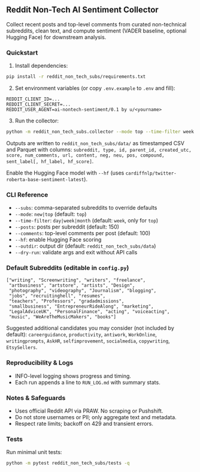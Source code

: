 ## Reddit Non-Tech AI Sentiment Collector

Collect recent posts and top-level comments from curated non-technical subreddits, clean text, and compute sentiment (VADER baseline, optional Hugging Face) for downstream analysis.

### Quickstart

1) Install dependencies:

```bash
pip install -r reddit_non_tech_subs/requirements.txt
```

2) Set environment variables (or copy `.env.example` to `.env` and fill):

```
REDDIT_CLIENT_ID=...
REDDIT_CLIENT_SECRET=...
REDDIT_USER_AGENT=ai-nontech-sentiment/0.1 by u/<yourname>
```

3) Run the collector:

```bash
python -m reddit_non_tech_subs.collector --mode top --time-filter week --posts 100 --comments 80
```

Outputs are written to `reddit_non_tech_subs/data/` as timestamped CSV and Parquet with columns:
`subreddit, type, id, parent_id, created_utc, score, num_comments, url, content, neg, neu, pos, compound, sent_label[, hf_label, hf_score]`.

Enable the Hugging Face model with `--hf` (uses `cardiffnlp/twitter-roberta-base-sentiment-latest`).

### CLI Reference

- `--subs`: comma-separated subreddits to override defaults
- `--mode`: `new|top` (default: `top`)
- `--time-filter`: `day|week|month` (default: `week`, only for `top`)
- `--posts`: posts per subreddit (default: 150)
- `--comments`: top-level comments per post (default: 100)
- `--hf`: enable Hugging Face scoring
- `--outdir`: output dir (default: `reddit_non_tech_subs/data`)
- `--dry-run`: validate args and exit without API calls

### Default Subreddits (editable in `config.py`)

```
["writing", "Screenwriting", "writers", "freelance",
 "artbusiness", "artstore", "artists", "Design",
 "photography", "videography", "Journalism", "blogging",
 "jobs", "recruitinghell", "resumes",
 "teachers", "Professors", "gradadmissions",
 "smallbusiness", "EntrepreneurRideAlong", "marketing",
 "LegalAdviceUK", "PersonalFinance", "acting", "voiceacting",
 "music", "WeAreTheMusicMakers", "books"]
```

Suggested additional candidates you may consider (not included by default): `careerguidance`, `productivity`, `antiwork`, `WorkOnline`, `writingprompts`, `AskHR`, `selfimprovement`, `socialmedia`, `copywriting`, `EtsySellers`.

### Reproducibility & Logs

- INFO-level logging shows progress and timing.
- Each run appends a line to `RUN_LOG.md` with summary stats.

### Notes & Safeguards

- Uses official Reddit API via PRAW. No scraping or Pushshift.
- Do not store usernames or PII; only aggregate text and metadata.
- Respect rate limits; backoff on 429 and transient errors.

### Tests

Run minimal unit tests:

```bash
python -m pytest reddit_non_tech_subs/tests -q
```


